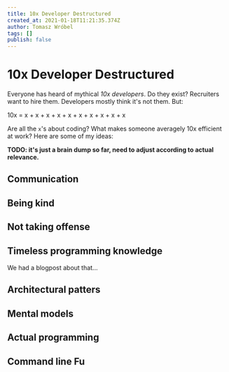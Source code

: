 ```yaml
---
title: 10x Developer Destructured
created_at: 2021-01-18T11:21:35.374Z
author: Tomasz Wróbel
tags: []
publish: false
---
```


# 10x Developer Destructured

<!-- AKA 10x Developer Dissected -->
<!-- AKA Constituents of a 10x Developer -->

Everyone has heard of mythical _10x developers_. Do they exist? Recruiters want to hire them. Developers mostly think it's not them. But:

10x = x + x + x + x + x + x + x + x + x + x

Are all the `x`'s about coding? What makes someone averagely 10x efficient at work? Here are some of my ideas:

**TODO: it's just a brain dump so far, need to adjust according to actual relevance.**

## Communication

## Being kind

## Not taking offense

## Timeless programming knowledge

We had a blogpost about that...

## Architectural patters

## Mental models

## Actual programming

## Command line Fu
